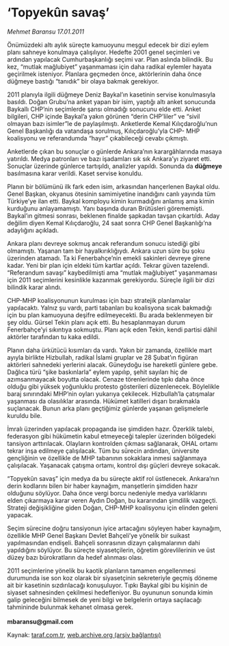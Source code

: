 # ‘Topyekûn savaş’

*Mehmet Baransu 17.01.2011*

<div class="yazi"><p>Önümüzdeki altı aylık süreçte kamuoyunu meşgul edecek bir dizi eylem planı sahneye konulmaya çalışılıyor. Hedefte 2001 genel seçimleri ve ardından yapılacak Cumhurbaşkanlığı seçimi var. Plan aslında bilindik. Bu kez, “mutlak mağlubiyet” yaşanmaması için daha radikal eylemler hayata geçirilmek isteniyor. Planlara geçmeden önce, aktörlerinin daha önce düğmeye bastığı “tanıdık” bir olaya bakmak gerekiyor. </p>
<p>2011 planıyla ilgili düğmeye Deniz Baykal’ın kasetinin servise konulmasıyla basıldı. Doğan Grubu’na anket yapan bir isim, yaptığı altı anket sonucunda Baykallı CHP’nin seçimlerde şansı olmadığı sonucunu elde etti. Anket bilgileri, CHP içinde Baykal’a yakın görünen “derin CHP’liler” ve “sivil olmayan bazı isimler”le de paylaşılmıştı. Anketlerde Kemal Kılıçdaroğlu’nun Genel Başkanlığı da vatandaşa sorulmuş, Kılıçdaroğlu’yla CHP- MHP koalisyonu ve referandumda “hayır” çıkabileceği cevabı çıkmıştı. </p>
<p>Anketlerde çıkan bu sonuçlar o günlerde Ankara’nın karargâhlarında masaya yatırıldı. Medya patronları ve bazı işadamları sık sık Ankara’yı ziyaret etti. Sonuçlar üzerinde günlerce tartışıldı, analizler yapıldı. Sonunda da <b>düğmeye</b> basılmasına karar verildi. Kaset servise konuldu. </p>
<p>Planın bir bölümünü ilk fark eden isim, arkasından hançerlenen Baykal oldu. Genel Başkan, okyanus ötesinin samimiyetine inandığını canlı yayında tüm Türkiye’ye ilan etti. Baykal komployu kimin kurmadığını anlamış ama kimin kurduğunu anlayamamıştı. Yanı başında duran Brütüsleri görememişti. Baykal’ın gitmesi sonrası, beklenen finalde şapkadan tavşan çıkartıldı. Aday değilim diyen Kemal Kılıçdaroğlu, 24 saat sonra CHP Genel Başkanlığı’na adaylığını açıkladı. </p>
<p>Ankara planı devreye sokmuş ancak referandum sonucu istediği gibi olmamıştı. Yaşanan tam bir hayalkırıklığıydı. Ankara uzun süre bu şoku üzerinden atamadı. Ta ki Fenerbahçe’nin emekli sakinleri devreye girene kadar. Yeni bir plan için eldeki tüm kartlar açıldı. Tekrar güven tazelendi. “Referandum savaşı” kaybedilmişti ama “mutlak mağlubiyet” yaşanmaması için 2011 seçimlerini kesinlikle kazanmak gerekiyordu. Süreçle ilgili bir dizi bilindik karar alındı. </p>
<p>CHP-MHP koalisyonunun kurulması için bazı stratejik planlamalar yapılacaktı. Yalnız şu vardı, parti tabanları bu koalisyona sıcak bakmadığı için bu plan kamuoyuna deşifre edilmeyecekti. Bu arada beklenmeyen bir şey oldu. Gürsel Tekin planı açık etti. Bu hesaplanmayan durum Fenerbahçe’yi sıkıntıya sokmuştu. Planı açık eden Tekin, kendi partisi dâhil aktörler tarafından tu kaka edildi. </p>
<p>Planın daha ürkütücü kısımları da vardı. Yakın bir zamanda, özellikle mart ayıyla birlikte Hizbullah, radikal İslami gruplar ve 28 Şubat’ın figüran aktörleri sahnedeki yerlerini alacak. Güneydoğu ise hareketli günlere gebe. Dağlıca türü “şike baskınlarla” eylem yapılıp, şehit sayıları hiç de azımsanmayacak boyutta olacak. Cenaze törenlerinde tıpkı daha önce olduğu gibi yüksek yoğunluklu protesto gösterileri düzenlenecek. Böylelikle baraj sınırındaki MHP’nin oyları yukarıya çekilecek. Hizbullah’la çatışmalar yaşanması da olasılıklar arasında. Hükümet katilleri dışarı bırakmakla suçlanacak. Bunun arka planı geçtiğimiz günlerde yaşanan gelişmelerle kuruldu bile.</p>
<p>İmralı üzerinden yapılacak propaganda ise şimdiden hazır. Özerklik talebi, federasyon gibi hükümetin kabul etmeyeceği talepler üzerinden bölgedeki tansiyon arttırılacak. Olayların kontrolden çıkması sağlanarak, OHAL ortamı tekrar inşa edilmeye çalışılacak. Tüm bu sürecin ardından, üniversite gençliğinin ve özellikle de MHP tabanının sokaklara inmesi sağlanmaya çalışılacak. Yaşanacak çatışma ortamı, kontrol dışı güçleri devreye sokacak.</p>
<p>“Topyekûn savaş” için medya da bu süreçte aktif rol üstlenecek. Ankara’nın derin kodlarını bilen bir haber kaynağım, manşetlerin şimdiden hazır olduğunu söylüyor. Daha önce vergi borcu nedeniyle medya varlıklarını elden çıkarmaya karar veren Aydın Doğan, bu kararından şimdilik vazgeçti. Strateji değişikliğine giden Doğan, CHP-MHP koalisyonu için elinden geleni yapacak. </p>
<p>Seçim sürecine doğru tansiyonun iyice artacağını söyleyen haber kaynağım, özellikle MHP Genel Başkanı Devlet Bahçeli’ye yönelik bir suikast yapılmasından endişeli. Bahçeli sonrasının dizayn çalışmalarının dahi yapıldığını söylüyor. Bu süreçte siyasetçilerin, öğretim görevlilerinin ve üst düzey bazı bürokratların da hedef alınması olası. </p>
<p>2011 seçimlerine yönelik bu kaotik planların tamamen engellenmesi durumunda ise son koz olarak bir siyasetçinin sekreteriyle geçmiş döneme ait bir kasetinin sızdırılacağı konuşuluyor. Tıpkı Baykal gibi bu kişinin de siyaset sahnesinden çekilmesi hedefleniyor. Bu oyununun sonunda kimin galip geleceğini bilmesek de yeni bilgi ve belgelerin ortaya saçılacağı tahmininde bulunmak kehanet olmasa gerek. <br/><br/><b>mbaransu@gmail.com</b></p>
</div>

Kaynak: [taraf.com.tr](http://www.taraf.com.tr:80/mehmet-baransu/makale-topyekun-savas-2.htm), [web.archive.org (arşiv bağlantısı)](http://web.archive.org/web/20131105180746/http://www.taraf.com.tr:80/mehmet-baransu/makale-topyekun-savas-2.htm)
